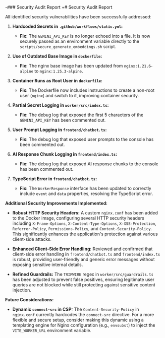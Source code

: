 -### Security Audit Report
+# Security Audit Report

All identified security vulnerabilities have been successfully addressed:

1.  **Hardcoded Secrets in `.github/workflows/static.yml`:**
    *   **Fix:** The `GEMINI_API_KEY` is no longer echoed into a file. It is now securely passed as an environment variable directly to the `scripts/secure_generate_embeddings.sh` script.

2.  **Use of Outdated Base Image in `dockerfile`:**
    *   **Fix:** The nginx base image has been updated from `nginx:1.21.6-alpine` to `nginx:1.25.3-alpine`.

3.  **Container Runs as Root User in `dockerfile`:**
    *   **Fix:** The Dockerfile now includes instructions to create a non-root user (`nginx`) and switch to it, improving container security.

4.  **Partial Secret Logging in `worker/src/index.ts`:**
    *   **Fix:** The debug log that exposed the first 5 characters of the `GEMINI_API_KEY` has been commented out.

5.  **User Prompt Logging in `frontend/chatbot.ts`:**
    *   **Fix:** The debug log that exposed user prompts to the console has been commented out.

6.  **AI Response Chunk Logging in `frontend/index.ts`:**
    *   **Fix:** The debug log that exposed AI response chunks to the console has been commented out.

7.  **TypeScript Error in `frontend/chatbot.ts`:**
    *   **Fix:** The `WorkerResponse` interface has been updated to correctly include `event` and `data` properties, resolving the TypeScript error.

**Additional Security Improvements Implemented:**

*   **Robust HTTP Security Headers:** A custom `nginx.conf` has been added to the Docker image, configuring several HTTP security headers including `X-Frame-Options`, `X-Content-Type-Options`, `X-XSS-Protection`, `Referrer-Policy`, `Permissions-Policy`, and `Content-Security-Policy`. This significantly enhances the application's protection against various client-side attacks.

*   **Enhanced Client-Side Error Handling:** Reviewed and confirmed that client-side error handling in `frontend/chatbot.ts` and `frontend/index.ts` is robust, providing user-friendly and generic error messages without exposing sensitive internal details.

*   **Refined Guardrails:** The `TRIPWIRE` regex in `worker/src/guardrails.ts` has been adjusted to prevent false positives, ensuring legitimate user queries are not blocked while still protecting against sensitive content injection.

**Future Considerations:**

*   **Dynamic `connect-src` in CSP:** The `Content-Security-Policy` in `nginx.conf` currently hardcodes the `connect-src` directive. For a more flexible and secure setup, consider making this dynamic using a templating engine for Nginx configuration (e.g., `envsubst`) to inject the `VITE_WORKER_URL` environment variable.
